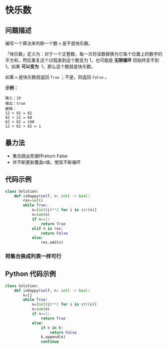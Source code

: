 # 快乐数
## 问题描述
编写一个算法来判断一个数 ```n``` 是不是快乐数。

「快乐数」定义为：对于一个正整数，每一次将该数替换为它每个位置上的数字的平方和，然后重复这个过程直到这个数变为 1，也可能是 **无限循环** 但始终变不到 1。如果 **可以变为**  1，那么这个数就是快乐数。

如果 ```n``` 是快乐数就返回 ```True``` ；不是，则返回 ```False``` 。

**示例：**
```
输入：19
输出：true
解释：
12 + 92 = 82
82 + 22 = 68
62 + 82 = 100
12 + 02 + 02 = 1
```
## 暴力法
+ 集合跳出死循环return False
+ 并不断更新覆盖n值，使其不断循环

## 代码示例
```python
class Solution:
    def isHappy(self, n: int) -> bool:
        res=set()
        while True:
            n=[int(i)**2 for i in str(n)]
            n=sum(n)
            if n==1:
                return True
            elif n in res:
                return False
            else:
                res.add(n)
```

### 将集合换成列表一样可行

## Python 代码示例
```python
class Solution:
    def isHappy(self, n: int) -> bool:
        k=[]
        while True:
            n=[int(i)**2 for i in str(n)]
            n=sum(n)
            if n==1:
                return True
            else:
                if n in k:
                    return False
                k.append(n)
                continue
```

